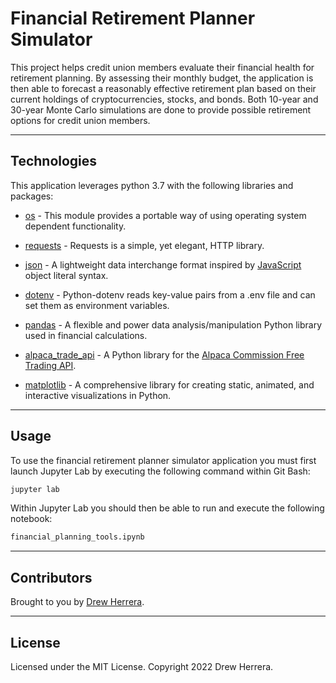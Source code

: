# Financial Retirement Planner Simulator
This project helps credit union members evaluate their financial health for retirement planning.  By assessing their monthly budget, the application is then able to 
forecast a reasonably effective retirement plan based on their current holdings of cryptocurrencies, stocks, and bonds.  Both 10-year and 30-year Monte Carlo
simulations are done to provide possible retirement options for credit union members. 

---

## Technologies

This application leverages python 3.7 with the following libraries and packages:

* [os](https://docs.python.org/3/library/os.html) - This module provides a portable way of using operating system dependent functionality.

* [requests](https://pypi.org/project/requests/) - Requests is a simple, yet elegant, HTTP library.

* [json](https://docs.python.org/3/library/json.html) - A lightweight data interchange format inspired by [JavaScript](https://en.wikipedia.org/wiki/JavaScript) object literal syntax.

* [dotenv](https://github.com/theskumar/python-dotenv) - Python-dotenv reads key-value pairs from a .env file and can set them as environment variables.

* [pandas](https://github.com/pandas-dev/pandas) - A flexible and power data analysis/manipulation Python library used in financial calculations.

* [alpaca_trade_api](https://github.com/alpacahq/alpaca-trade-api-python) - A Python library for the [Alpaca Commission Free Trading API](https://alpaca.markets).

* [matplotlib](https://matplotlib.org) - A comprehensive library for creating static, animated, and interactive visualizations in Python.

---

## Usage

To use the financial retirement planner simulator application you must first launch Jupyter Lab by executing the following command within Git Bash:

```python
jupyter lab
```

Within Jupyter Lab you should then be able to run and execute the following notebook:

``` python
financial_planning_tools.ipynb
```

---

## Contributors

Brought to you by [Drew Herrera](https://www.linkedin.com/in/andrewjherrera).

---

## License

Licensed under the MIT License. Copyright 2022 Drew Herrera.

